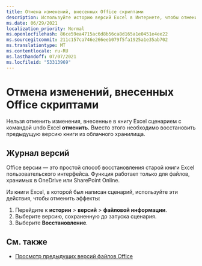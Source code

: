 ```yaml
---
title: Отмена изменений, внесенных Office скриптами
description: Используйте историю версий Excel в Интернете, чтобы отменить изменения, внесенные при запуске скрипта.
ms.date: 06/29/2021
localization_priority: Normal
ms.openlocfilehash: 86ce59ea4715ac6d8b56ca8d165a1e0451e4ee22
ms.sourcegitcommit: 211c157ca746e266eeb079f5fa1925a1e35ab702
ms.translationtype: MT
ms.contentlocale: ru-RU
ms.lasthandoff: 07/07/2021
ms.locfileid: "53313969"
---
```

# <a name="undo-the-changes-made-by-office-scripts"></a>Отмена изменений, внесенных Office скриптами

Нельзя отменить изменения, внесенные в книгу Excel сценарием с командой undo Excel **отменить.** Вместо этого необходимо восстановить предыдущую версию книги из облачного хранилища.

## <a name="version-history"></a>Журнал версий

Office версии — это простой способ восстановления старой книги Excel пользовательского интерфейса. Функция работает только для файлов, хранимых в OneDrive или SharePoint Online.

Из книги Excel, в которой был написан сценарий, используйте эти действия, чтобы отменить эффекты:

1. Перейдите к **истории**  >  **версий**  >  **файловой информации**.
2. Выберите версию, сохраненную до запуска сценария.
3. Выберите **Восстановление**.

## <a name="see-also"></a>См. также

- [Просмотр предыдущих версий файлов Office](https://support.office.com/article/View-previous-versions-of-Office-files-5c1e076f-a9c9-41b8-8ace-f77b9642e2c2#ID0EABBAAA=Web)
